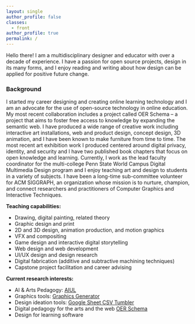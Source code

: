 ```yaml
---
layout: single
author_profile: false
classes:
  - front
author_profile: true
permalink: /
---
```

Hello there! I am a multidisciplinary designer and educator with over a decade of experience. I have a passion for open source projects, design in its many forms, and I enjoy reading and writing about how design can be applied for positive future change.

### Background

I started my career designing and creating online learning technology and I am an advocate for the use of open-source technology in online education. My most recent collaboration includes a project called OER Schema – a project that aims to foster free access to knowledge by expanding the semantic web. I have produced a wide range of creative work including interactive art installations, web and product design, concept design, 3D animation, and I have been known to make furniture from time to time. The most recent art exhibition work I produced centered around digital privacy, identity, and security and I have two published book chapters that focus on open knowledge and learning. Currently, I work as the lead faculty coordinator for the multi-college Penn State World Campus Digital Multimedia Design program and I enjoy teaching art and design to students in a variety of subjects. I have been a long-time sub-committee volunteer for ACM SIGGRAPH, an organization whose mission is to nurture, champion, and connect researchers and practitioners of Computer Graphics and Interactive Techniques.

**Teaching capabilities:**

* Drawing, digital painting, related theory
* Graphic design and print
* 2D and 3D design, animation production, and motion graphics
* VFX and compositing
* Game design and interactive digital storytelling
* Web design and web development
* UI/UX design and design research
* Digital fabrication (additive and subtractive machining techniques)
* Capstone project facilitation and career advising

**Current research interests:**

* AI & Arts Pedagogy: [AIUL](https://dmd-program.github.io/aiul/) 
* Graphics tools: [Graphics Generator](https://dmd-program.github.io/lattice-graphic-generator/)
* Design ideation tools: [Google Sheet CSV Tumbler](https://michaelcollins.xyz/data-tumbler-googlesheets/?sheet=https%3A%2F%2Fdocs.google.com%2Fspreadsheets%2Fd%2Fe%2F2PACX-1vTlR3laPfnv3w2SCq4YWbu8xdmo-5WFEa6zhX4xBuSDLRvFsXDDE4d6pubJFUsppGmJ5Y781jneXGkx%2Fpub%3Foutput%3Dcsv&seed=384658)
* Digital pedagogy for the arts and the web [OER Schema](https://oerschema.org)
* Design for learning software
